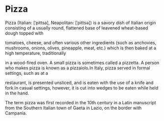 # Pizza


Pizza (Italian: [ˈpittsa], Neapolitan: [ˈpittsə]) is a savory dish of Italian origin consisting of a usually round, flattened base of leavened wheat-based dough topped with 

tomatoes, cheese, and often various other ingredients (such as anchovies, mushrooms, onions, olives, pineapple, meat, etc.) which is then baked at a high temperature, traditionally

 in a wood-fired oven. A small pizza is sometimes called a pizzetta. A person who makes pizza is known as a pizzaiolo.In Italy, pizza served in formal settings, such as at a
 
 restaurant, is presented unsliced, and is eaten with the use of a knife and fork.In casual settings, however, it is cut into wedges to be eaten while held in the hand.
 
 The term pizza was first recorded in the 10th century in a Latin manuscript from the Southern Italian town of Gaeta in Lazio, on the border with Campania.
 
